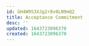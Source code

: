 ```yaml
---
id: GH4W9S3XJg2r8v0LN9mQ2
title: Acceptance Commitment
desc: ''
updated: 1643723096370
created: 1643723096370
---
```


